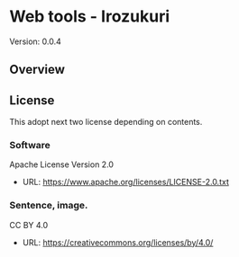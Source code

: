 # Web tools - Irozukuri
Version: 0.0.4

## Overview

## License
This adopt next two license depending on contents.

### Software
Apache License Version 2.0
* URL: https://www.apache.org/licenses/LICENSE-2.0.txt

### Sentence, image.
CC BY 4.0
* URL: https://creativecommons.org/licenses/by/4.0/